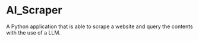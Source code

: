 # AI_Scraper
A Python application that is able to scrape a website and query the contents with the use of a LLM.
